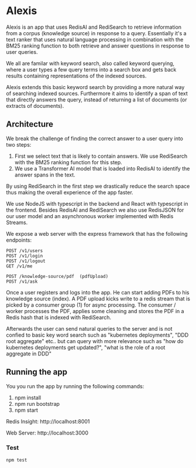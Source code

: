 # Alexis

Alexis is an app that uses RedisAI and RediSearch to retrieve information from a corpus (knowledge source) in response to a query. Essentially it's a text ranker that uses natural language processing in combination with the BM25 ranking function to both retrieve and answer questions in response to user queries.

We all are familar with keyword search, also called keyword querying, where a user types a few query terms into a search box and gets back results containing representations of the indexed sources.

Alexis extends this basic keyword search by providing a more natural way of searching indexed sources. Furthermore it aims to identify a span of text that directly answers the query, instead of returning a list of documents (or extracts of documents).


## Architecture

We break the challenge of finding the correct answer to a user query into two steps:

1. First we select text that is likely to contain answers. We use RediSearch with the BM25 ranking function for this step.
2. We use a Transformer AI model that is loaded into RedisAI to identify the answer spans in the text.

By using RediSearch in the first step we drastically reduce the search space thus making the overall experience of the app faster.


We use NodeJS with typescript in the backend and React with typescript in the frontend. Besides RedisAI and RediSearch we also use RedisJSON for our user model and an asynchronous worker implemented with Redis Streams.

We expose a web server with the express framework that has the following endpoints:

```
POST /v1/users
POST /v1/login
POST /v1/logout
GET /v1/me

POST /knowledge-source/pdf  (pdfUpload)
POST /v1/ask
```

Once a user registers and logs into the app. He can start adding PDFs to his knowledge source (index).
A PDF upload kicks write to a redis stream that is picked by a consumer group (1) for async processing. The consumer / worker processes the PDF, applies some cleaning and stores the PDF in a Redis hash that is indexed with RediSearch.

Afterwards the user can send natural queries to the server and is not confied to basic key word search such as "kubernetes deployments", "DDD root aggregate" etc.. but can query with more relevance such as "how do kubernetes deployments get updated?", "what is the role of a root aggregate in DDD"


## Running the app

You you run the app by running the following commands:


1. npm install
2. npm run bootstrap 
3. npm start


Redis Insight: http://localhost:8001

Web Server: http://localhost:3000

### Test

```
npm test
```

